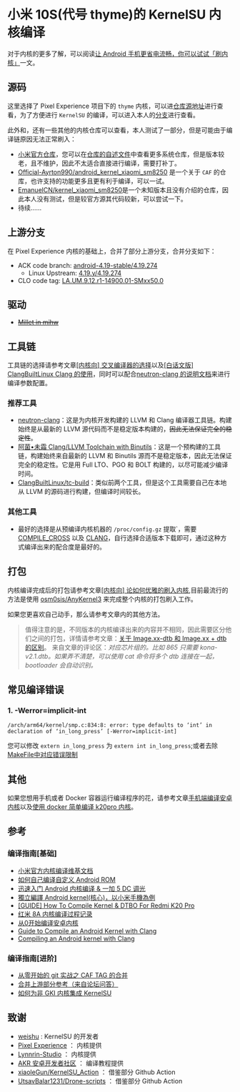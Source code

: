 # 小米 10S(代号 thyme)的 KernelSU 内核编译

对于内核的更多了解，可以阅读[让 Android 手机更省电流畅，你可以试试「刷内核」](https://sspai.com/post/56296)一文。

## 源码

这里选择了 Pixel Experience 项目下的 `thyme` 内核，可以进[仓库源地址](https://github.com/PixelExperience-Devices/kernel_xiaomi_thyme)进行查看，为了方便进行 `KernelSU` 的编译，可以进入本人的[分支](https://github.com/DogDayAndroid/kernel_xiaomi_thyme)进行查看。

此外和，还有一些其他的内核仓库可以查看，本人测试了一部分，但是可能由于编译链原因无法正常刷入：

- [小米官方仓库](https://github.com/MiCode/Xiaomi_Kernel_OpenSource/tree/alioth-r-oss)，您可以在[仓库的自述文件](https://github.com/MiCode/Xiaomi_Kernel_OpenSource)中查看更多系统仓库，但是版本较老，且不维护，因此不太适合直接进行编译，需要打补丁。
- [Official-Ayrton990/android_kernel_xiaomi_sm8250](https://github.com/Official-Ayrton990/android_kernel_xiaomi_sm8250) 是一个关于 `CAF` 的仓库，也许支持的功能更多且更有利于编译，可以一试。
- [EmanuelCN/kernel_xiaomi_sm8250](https://github.com/EmanuelCN/kernel_xiaomi_sm8250)是一个未知版本且没有介绍的仓库，因此本人没有测试，但是较官方源其代码较新，可以尝试一下。
- 待续……

## 上游分支

在 Pixel Experience 内核的基础上，合并了部分上游分支，合并分支如下：

- ACK code branch: [android-4.19-stable/4.19.274](https://android.googlesource.com/kernel/common/+/refs/heads/android-4.19-stable)
    + Linux Upstream: [4.19.y/4.19.274](https://android.googlesource.com/kernel/common/+/refs/heads/upstream-f2fs-stable-linux-4.19.y)
- CLO code tag: [LA.UM.9.12.r1-14900.01-SMxx50.0](https://git.codelinaro.org/clo/la/kernel/msm-4.19/-/tree/LA.UM.9.12.r1-14900.01-SMxx50.0)

## 驱动

- ~~[Millet in mihw](https://github.com/MiCode/Xiaomi_Kernel_OpenSource/tree/zeus-s-oss/drivers/mihw)~~

## 工具链

工具链的选择请参考文章[[内核向] 交叉编译器的选择](https://www.akr-developers.com/d/129)以及[[白话文版] ClangBuiltLinux Clang 的使用](https://www.akr-developers.com/d/121)，同时可以配合[neutron-clang 的说明文档](https://github.com/Neutron-Toolchains/clang-build-catalogue/blob/main/README.md)来进行编译参数配置。

### 推荐工具

- [neutron-clang](https://github.com/Neutron-Toolchains/clang-build-catalogue)：这是为内核开发构建的 LLVM 和 Clang 编译器工具链。构建始终是从最新的 LLVM 源代码而不是稳定版本构建的，~~因此无法保证完全的稳定性~~。
- [阿菌•未霜 Clang/LLVM Toolchain with Binutils](https://gitea.com/Mandi-Sa/clang)：这是一个预构建的工具链，构建始终来自最新的 LLVM 和 Binutils 源而不是稳定版本，因此无法保证完全的稳定性。它是用 Full LTO、PGO 和 BOLT 构建的，以尽可能减少编译时间。
- [ClangBuiltLinux/tc-build](https://github.com/ClangBuiltLinux/tc-build)：类似前两个工具，但是这个工具需要自己在本地从 LLVM 的源码进行构建，但编译时间较长。

### 其他工具

- 最好的选择是从预编译内核机器的 `/proc/config.gz` 提取`，需要 [COMPILE_CROSS](https://android.googlesource.com/platform/prebuilts/gcc/linux-x86/aarch64/aarch64-linux-android-4.9/+refs) 以及 [CLANG](https://android.googlesource.com/platform/prebuilts/clang/host/linux-x86/+/refs/heads/master)，自行选择合适版本下载即可，通过这种方式编译出来的配合度是最好的。

## 打包

内核编译完成后的打包请参考文章[[内核向] 论如何优雅的刷入内核](https://www.akr-developers.com/d/125),目前最流行的方法是使用 [osm0sis/AnyKernel3](https://github.com/osm0sis/AnyKernel3) 来完成整个内核的打包刷入工作。

如果您更喜欢自己动手，那么请参考文章内的其他方法。

> 值得注意的是，不同版本的内核编译出来的内容并不相同，因此需要区分他们之间的打包，详情请参考文章：[关于 Image.xx-dtb 和 Image.xx + dtb 的区别](https://www.akr-developers.com/d/482)。
> 来自文章的评论区：_对应芯片组的。比如 865 只需要 kona-v2.1.dtb。如果弄不清楚，可以使用 cat 命令将多个 dtb 连接在一起，bootloader 会自动识别。_

## 常见编译错误

### 1. -Werror=implicit-int

```
/arch/arm64/kernel/smp.c:834:8: error: type defaults to ‘int’ in declaration of ‘in_long_press’ [-Werror=implicit-int]
```
您可以修改 `extern in_long_press` 为 `extern int in_long_press`;或者去除[MakeFile中对应错误限制](https://github.com/MiCode/Xiaomi_Kernel_OpenSource/blob/b286e90108628643abec72c90deefbd1c17c4f94/Makefile#L922)

## 其他

如果您想用手机或者 Docker 容器运行编译程序的花，请参考文章[手机端编译安卓内核](https://zixijian.github.io/2021/01/15/008.html)以及[使用 docker 简单编译 k20pro 内核](https://www.cnblogs.com/ink19/p/build_k20pro_kernel.html)。

## 参考

### 编译指南[基础]

- [小米官方内核编译维基文档](https://github.com/MiCode/Xiaomi_Kernel_OpenSource/wiki/How-to-compile-kernel-standalone)
- [如何自己编译自定义 Android ROM](https://www.akr-developers.com/d/107)
- [迅速入门 Android 内核编译 & 一加 5 DC 调光](https://makiras.org/archives/173)
- [獨立編譯 Android kernel(核心)，以小米手機為例](https://ivonblog.com/posts/how-to-compile-custom-android-kernel)
- [[GUIDE] How To Compile Kernel & DTBO For Redmi K20 Pro](https://forum.xda-developers.com/t/guide-how-to-compile-kernel-dtbo-for-redmi-k20-pro.3971443/)
- [红米 8A 内核编译过程记录](https://www.jianshu.com/p/af7b38001946)
- [从0开始编译安卓内核](https://blog.5ixf.cc/#/paper/18)
- [Guide to Compile an Android Kernel with Clang](https://gist.github.com/P1N2O/b9b2604c58aa4d7486e2fc0d327d23dc)
- [Compiling an Android kernel with Clang](https://github.com/nathanchance/android-kernel-clang)

### 编译指南[进阶]

- [从零开始的 git 实战之 CAF TAG 的合并](https://www.akr-developers.com/d/140)
- [合并上游部分参考（来自论坛问答）](https://www.akr-developers.com/d/166)
- [如何为非 GKI 内核集成 KernelSU](https://kernelsu.org/zh_CN/guide/how-to-integrate-for-non-gki.html)

## 致谢

- [weishu](https://github.com/tiann) : KernelSU 的开发者
- [Pixel Experience](https://wiki.pixelexperience.org/) ： 内核提供
- [Lynnrin-Studio](https://github.com/Lynnrin-Studio) ： 内核提供
- [AKR 安卓开发者社区](https://www.akr-developers.com/) ： 编译教程提供
- [xiaoleGun/KernelSU_Action](https://github.com/xiaoleGun/KernelSU_Action) ： 借鉴部分 Github Action
- [UtsavBalar1231/Drone-scripts](https://github.com/UtsavBalar1231/Drone-scripts) ： 借鉴部分 Github Action
